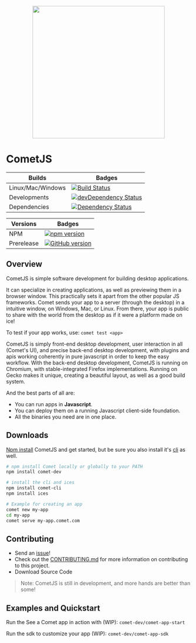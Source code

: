 <p align="center">
<a href="http://www.comet-dev.com">
<img src="http://nebula.wsimg.com/bd4eb81da0db5a7ebdf585ca67c19549?AccessKeyId=6AF0847A48BE134CF5A5&disposition=0&alloworigin=1" width="360">
</a>
</p>

# CometJS

 Builds | Badges
---------- | ----------
Linux/Mac/Windows |[![Build Status](https://travis-ci.org/comet-dev/CometJS.svg?branch=master)](https://travis-ci.org/comet-dev/CometJS) 
 Developments |[![devDependency Status](https://david-dm.org/comet-dev/CometJS/dev-status.svg)](https://david-dm.org/comet-dev/CometJS#info=devDependencies)
  Dependencies|[![Dependency Status](https://david-dm.org/comet-dev/CometJS.svg)](https://david-dm.org/comet-dev/CometJS)
  
 Versions | Badges
----------|---------
NPM | [![npm version](https://badge.fury.io/js/comet-dev.svg)](https://badge.fury.io/js/comet-dev)
Prerelease | [![GitHub version](https://badge.fury.io/gh/comet-dev%2FCometJS.svg)](https://badge.fury.io/gh/comet-dev%2FCometJS)

## Overview

CometJS is simple software development for building desktop applications.

It can specialize in creating applications, as well as previewing them in a browser window. This practically sets it apart from the other popular JS frameworks. Comet sends your app to a server (through the desktop) in a intuitive window, on Windows, Mac, or Linux. From there, your app is public to share with the world from the desktop as if it were a platform made on ice!

To test if your app works, use: ```comet test <app>```

CometJS is simply front-end desktop development, user interaction in all (Comet's UI), and precise back-end desktop development, with plugins and apis working coherently in pure javascript in order to keep the easy workflow. With the back-end desktop development, CometJS is running on Chromium, with stable-integrated Firefox implementations. Running on Gecko makes it unique, creating a beautiful layout, as well as a good build system.

And the best parts of all are:
- You can run apps in **Javascript**.
- You can deploy them on a running Javascript client-side foundation.
- All the binaries you need are in one place.

## Downloads
[Npm install](https://www.npmjs.com/package/CometJS) CometJS and get started, but be sure you also install it's [cli](https://github.com/comet-dev/cli) as well. 
```sh
# npm install Comet locally or globally to your PATH
npm install comet-dev

# install the cli and ices
npm install comet-cli
npm install ices
```
```sh
# Example for creating an app
comet new my-app
cd my-app
comet serve my-app.comet.com
```

## Contributing
- Send an [issue](https://github.com/comet-dev/CometJS/issues)!
- Check out the [CONTRIBUTING.md](https://github.com/comet-dev/CometJS/blob/master/CONTRIBUTING.md) for more information on contributing to this project.
- Download Source Code

> Note: CometJS is still in development, and more hands are better than some!

## Examples and Quickstart

Run the See a Comet app in action with (WIP): ```comet-dev/comet-app-start```

Run the sdk to customize your app (WIP): ```comet-dev/comet-app-sdk```

